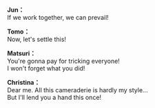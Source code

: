 # 

  
**Jun：**  
If we work together, we can prevail!  
  
**Tomo：**  
Now, let's settle this!  
  
**Matsuri：**  
You're gonna pay for tricking everyone!  
I won't forget what you did!  
  
**Christina：**  
Dear me. All this cameraderie is hardly my style...  
But I'll lend you a hand this once!  
